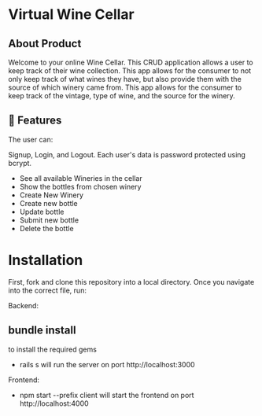# Virtual Wine Cellar

## About Product

Welcome to your online Wine Cellar. This CRUD application allows a user to keep track of their wine collection. 
This app allows for the consumer to not only keep track of what wines they have, but also provide them with the source of which winery came from. This app allows for the consumer to keep track of the vintage, type of wine, and the source for the winery.

## 🚀 Features
The user can:

Signup, Login, and Logout. Each user's data is password protected using bcrypt.

* See all available Wineries in the cellar
* Show the bottles from chosen winery
* Create New Winery 
* Create new bottle
* Update bottle
* Submit new bottle
* Delete the bottle

# Installation
First, fork and clone this repository into a local directory. Once you navigate into the correct file, run:

Backend:

## bundle install
to install the required gems

* rails s
will run the server on port http://localhost:3000

Frontend:
* npm start --prefix client
will start the frontend on port http://localhost:4000


